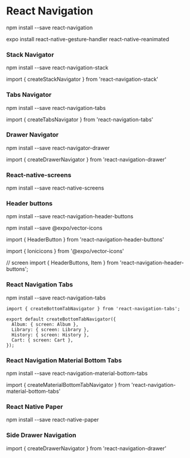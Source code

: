 
React Navigation
================

npm install --save react-navigation

expo install react-native-gesture-handler react-native-reanimated

### Stack Navigator

npm install --save react-navigation-stack

import { createStackNavigator } from 'react-navigation-stack'


### Tabs Navigator

npm install --save react-navigation-tabs

import { createTabsNavigator } from 'react-navigation-tabs'


### Drawer Navigator

npm install --save react-navigator-drawer

import { createDrawerNavigator } from 'react-navigation-drawer'


### React-native-screens

npm install --save react-native-screens


### Header buttons

npm install --save react-navigation-header-buttons

npm install --save @expo/vector-icons

import { HeaderButton } from 'react-navigation-header-buttons'

import { Ionicicons } from '@expo/vector-icons'


// screen
import { HeaderButtons, Item } from 'react-navigation-header-buttons';


### React Navigation Tabs

npm install --save react-navigation-tabs

```
import { createBottomTabNavigator } from 'react-navigation-tabs';
 
export default createBottomTabNavigator({
  Album: { screen: Album },
  Library: { screen: Library },
  History: { screen: History },
  Cart: { screen: Cart },
});
```

### React Navigation Material Bottom Tabs

npm install --save react-navigation-material-bottom-tabs

import { createMaterialBottomTabNavigator } from 'react-navigation-material-bottom-tabs'


### React Native Paper

npm install --save react-native-paper


### Side Drawer Navigation

import { createDrawerNavigator } from 'react-navigation-drawer'